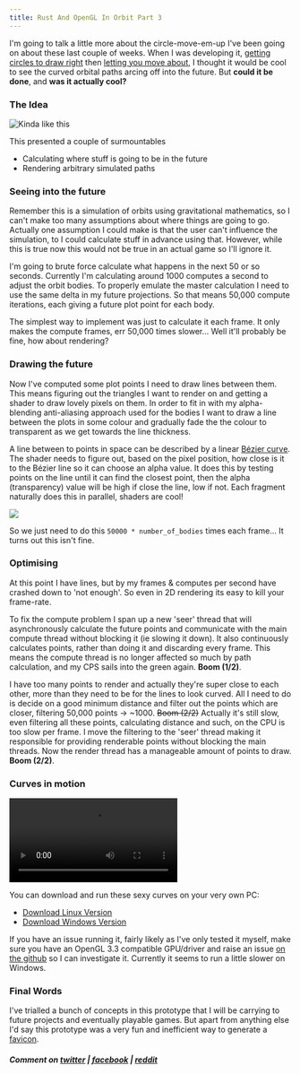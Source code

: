 ```yaml
---
title: Rust And OpenGL In Orbit Part 3
---
```

I'm going to talk a little more about the circle-move-em-up I've been going on about these last couple of weeks. When I was developing it, [getting circles to draw right](/2017/06/09/rust-and-opengl-in-orbit.html) then [letting you move about](/2017/06/16/rust-and-opengl-in-orbit-p2.html), I thought it would be cool to see the curved orbital paths arcing off into the future. But **could it be done**, and **was it actually cool?**

### The Idea
![](/assets/orbit-p3/path-sketch.png "Kinda like this")

This presented a couple of surmountables
* Calculating where stuff is going to be in the future
* Rendering arbitrary simulated paths

### Seeing into the future
Remember this is a simulation of orbits using gravitational mathematics, so I can't make too many assumptions about where things are going to go. Actually one assumption I could make is that the user can't influence the simulation, to I could calculate stuff in advance using that. However, while this is true now this would not be true in an actual game so I'll ignore it.

I'm going to brute force calculate what happens in the next 50 or so seconds. Currently I'm calculating around 1000 computes a second to adjust the orbit bodies. To properly emulate the master calculation I need to use the same delta in my future projections. So that means 50,000 compute iterations, each giving a future plot point for each body.

The simplest way to implement was just to calculate it each frame. It only makes the compute frames, err 50,000 times slower... Well it'll probably be fine, how about rendering?

### Drawing the future
Now I've computed some plot points I need to draw lines between them. This means figuring out the triangles I want to render on and getting a shader to draw lovely pixels on them. In order to fit in with my alpha-blending anti-aliasing approach used for the bodies I want to draw a line between the plots in some colour and gradually fade the the colour to transparent as we get towards the line thickness.

A line between to points in space can be described by a linear [Bézier curve](https://en.wikipedia.org/wiki/B%C3%A9zier_curve). The shader needs to figure out, based on the pixel position, how close is it to the Bézier line so it can choose an alpha value. It does this by testing points on the line until it can find the closest point, then the alpha (transparency) value will be high if close the line, low if not. Each fragment naturally does this in parallel, shaders are cool!

![](/assets/orbit-p3/render-future.gif)

So we just need to do this `50000 * number_of_bodies` times each frame... It turns out this isn't fine.

### Optimising
At this point I have lines, but by my frames & computes per second have crashed down to 'not enough'. So even in 2D rendering its easy to kill your frame-rate.

To fix the compute problem I span up a new 'seer' thread that will asynchronously calculate the future points and communicate with the main compute thread without blocking it (ie slowing it down). It also continuously calculates points, rather than doing it and discarding every frame. This means the compute thread is no longer affected so much by path calculation, and my CPS sails into the green again. **Boom (1/2)**.

I have too many points to render and actually they're super close to each other, more than they need to be for the lines to look curved. All I need to do is decide on a good minimum distance and filter out the points which are closer, filtering 50,000 points -> ~1000. ~~Boom (2/2)~~ Actually it's still slow, even filtering all these points, calculating distance and such, on the CPU is too slow per frame. I move the filtering to the 'seer' thread making it responsible for providing renderable points without blocking the main threads. Now the render thread has a manageable amount of points to draw. **Boom (2/2)**.

### Curves in motion
<video src="/assets/orbit-p3/curves-600k.webm" loop autoplay controls></video>

You can download and run these sexy curves on your very own PC:
* [Download Linux Version](https://github.com/alex-butler-games/prototype-orbit/releases/download/0.1.1/prototype-orbit-0.1.1-linux-x86_64.zip)
* [Download Windows Version](https://github.com/alex-butler-games/prototype-orbit/releases/download/0.1.1/prototype-orbit-0.1.1-windows-x86_64.zip)

If you have an issue running it, fairly likely as I've only tested it myself, make sure you have an OpenGL 3.3 compatible GPU/driver and raise an issue [on the github](https://github.com/alex-butler-games/prototype-orbit/issues) so I can investigate it. Currently it seems to run a little slower on Windows.


### Final Words
I've trialled a bunch of concepts in this prototype that I will be carrying to future projects and eventually playable games. But apart from anything else I'd say this prototype was a very fun and inefficient way to generate a [favicon](https://en.wikipedia.org/wiki/Favicon).

##### Comment on [twitter](https://twitter.com/bigabgames/status/878253690351607808) | [facebook](https://www.facebook.com/bigabgames/posts/1479791112108271) | [reddit](https://www.reddit.com/r/devblogs/comments/6j1gcs/that_guy_that_quit_his_job_to_make_games_this/)
